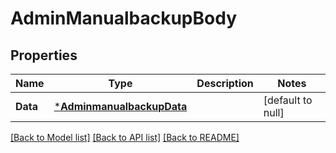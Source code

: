 # AdminManualbackupBody

## Properties
Name | Type | Description | Notes
------------ | ------------- | ------------- | -------------
**Data** | [***AdminmanualbackupData**](adminmanualbackup_data.md) |  | [default to null]

[[Back to Model list]](../README.md#documentation-for-models) [[Back to API list]](../README.md#documentation-for-api-endpoints) [[Back to README]](../README.md)


